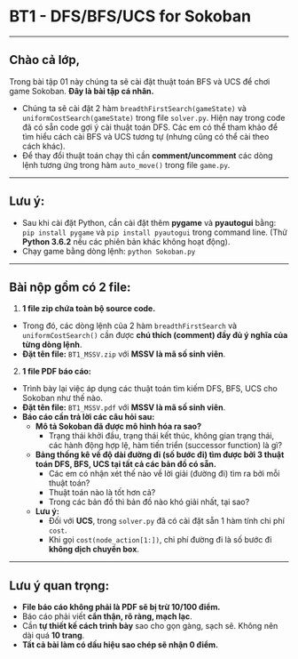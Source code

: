 # BT1 - DFS/BFS/UCS for Sokoban 

---

## Chào cả lớp,  

Trong bài tập 01 này chúng ta sẽ cài đặt thuật toán BFS và UCS để chơi game Sokoban. **Đây là bài tập cá nhân.**  

- Chúng ta sẽ cài đặt 2 hàm `breadthFirstSearch(gameState)` và `uniformCostSearch(gameState)` trong file `solver.py`. Hiện nay trong code đã có sẵn code gợi ý cài thuật toán DFS. Các em có thể tham khảo để tìm hiểu cách cài BFS và UCS tương tự (nhưng cũng có thể cài theo cách khác).  
- Để thay đổi thuật toán chạy thì cần **comment/uncomment** các dòng lệnh tương ứng trong hàm `auto_move()` trong file `game.py`.  

---

## **Lưu ý:**
- Sau khi cài đặt Python, cần cài đặt thêm **pygame** và **pyautogui** bằng:  `pip install pygame` và `pip install pyautogui` trong command line. (Thử **Python 3.6.2** nếu các phiên bản khác không hoạt động).  
- Chạy game bằng dòng lệnh:  `python Sokoban.py`
  

---

## **Bài nộp gồm có 2 file:**
1. **1 file zip chứa toàn bộ source code.**  
 - Trong đó, các dòng lệnh của 2 hàm `breadthFirstSearch` và `uniformCostSearch()` cần được **chú thích (comment) đầy đủ ý nghĩa của từng dòng lệnh**.  
 - **Đặt tên file:** `BT1_MSSV.zip` với **MSSV là mã số sinh viên**.  

2. **1 file PDF báo cáo:**  
 - Trình bày lại việc áp dụng các thuật toán tìm kiếm DFS, BFS, UCS cho Sokoban như thế nào.  
 - **Đặt tên file:** `BT1_MSSV.pdf` với **MSSV là mã số sinh viên**.  
 - **Báo cáo cần trả lời các câu hỏi sau:**  
   - **Mô tả Sokoban đã được mô hình hóa ra sao?**  
     - Trạng thái khởi đầu, trạng thái kết thúc, không gian trạng thái, các hành động hợp lệ, hàm tiến triển (successor function) là gì?  
   - **Bảng thống kê về độ dài đường đi (số bước đi) tìm được bởi 3 thuật toán DFS, BFS, UCS tại tất cả các bản đồ có sẵn.**  
     - Các em có nhận xét thế nào về lời giải (đường đi) tìm ra bởi mỗi thuật toán?  
     - Thuật toán nào là tốt hơn cả?  
     - Trong các bản đồ thì bản đồ nào khó giải nhất, tại sao?  
   - **Lưu ý:**  
     - Đối với **UCS**, trong `solver.py` đã có cài đặt sẵn 1 hàm tính chi phí `cost`.  
     - Khi gọi `cost(node_action[1:])`, chi phí đường đi là số bước đi **không dịch chuyển box**.  

---

## **Lưu ý quan trọng:**
- **File báo cáo không phải là PDF sẽ bị trừ 10/100 điểm.**  
- Báo cáo phải viết **cẩn thận, rõ ràng, mạch lạc**.  
- Cần **tự thiết kế cách trình bày** sao cho gọn gàng, sạch sẽ. Không nên dài quá **10 trang**.  
- **Tất cả bài làm có dấu hiệu sao chép sẽ nhận 0 điểm.**  


